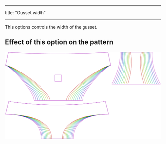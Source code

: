 ***

title: "Gusset width"

***

This options controls the width of the gusset.

## Effect of this option on the pattern

![This image shows the effect of this option by superimposing several variants that have a different value for this option](ursula_gussetwidth_sample.svg "Effect of this option on the pattern")
